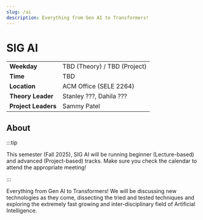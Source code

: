 ```yaml
---
slug: /ai
description: Everything from Gen AI to Transformers!
---
```


# SIG AI

|                      |                                        |
| -------------------- | -------------------------------------- |
| **Weekday**          | TBD (Theory) / TBD (Project)           |
| **Time**             | TBD                                    |
| **Location**         | ACM Office (SELE 2264)                 |
| **Theory Leader**    | Stanley ???, Dahila ???                |
| **Project Leaders**  | Sammy Patel                            |

## About

:::tip

This semester (Fall 2025), SIG AI will be running beginner (Lecture-based) and advanced (Project-based) tracks.
Make sure you check the calendar to attend the appropriate meeting!

:::

Everything from Gen AI to Transformers!
We will be discussing new technologies as they come, dissecting the tried and tested techniques and exploring the extremely fast growing and inter-disciplinary field of Artificial Intelligence.
